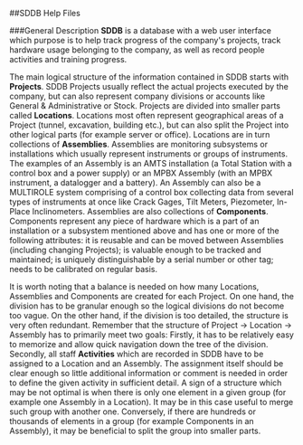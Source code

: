 ##SDDB Help Files

###General Description
**SDDB** is a database with a web user interface which purpose is to help track progress of the company's projects, track hardware usage belonging to the company, as well as  record people activities and training progress.

The main logical structure of the information contained in SDDB starts with **Projects**. SDDB Projects usually reflect the actual projects executed by the company, but can also represent company divisions or accounts like General & Administrative or Stock.
Projects are divided into smaller parts called **Locations**. Locations most often represent geographical areas of a Project (tunnel, excavation, building etc.), but can also split the Project into other logical parts (for example server or office).
Locations are in turn collections of **Assemblies**. Assemblies are monitoring subsystems or installations which usually represent instruments or groups of instruments. The examples of an Assembly is an AMTS installation (a Total Station with a control box and a power supply) or an MPBX Assembly (with an MPBX instrument, a datalogger and a battery). An Assembly can also be a MULTIROLE system comprising of a control box collecting data from several types of instruments at once like Crack Gages, Tilt Meters, Piezometer, In-Place Inclinometers.
Assemblies are also collections of **Components**. Components represent any piece of hardware which is a part of an installation or a subsystem mentioned above and has one or more of the following attributes: it is reusable and can be moved between Assemblies (including changing Projects); is valuable enough to be tracked and maintained; is uniquely distinguishable by a serial number or other tag; needs to be calibrated on regular basis.

It is worth noting that a balance is needed on how many Locations, Assemblies and Components are created for each Project. On one hand, the division has to be granular enough so the logical divisions do not become too vague. On the other hand, if the division is too detailed, the structure is very often redundant. Remember that the structure of Project -> Location -> Assembly has to primarily meet two goals: Firstly, it has to be relatively easy to memorize and allow quick navigation down the tree of the division. Secondly, all staff **Activities** which are recorded in SDDB have to be assigned to a Location and an Assembly. The assignment itself should be clear enough so little additional information or comment is needed in order to define the given activity in sufficient detail.
A sign of a structure which may be not optimal is when there is only one element in a given group (for example one Assembly in a Location). It may be in this case useful to merge such group with another one. Conversely, if there are hundreds or thousands of elements in a group (for example Components in an Assembly), it may be beneficial to split the group into smaller parts.
